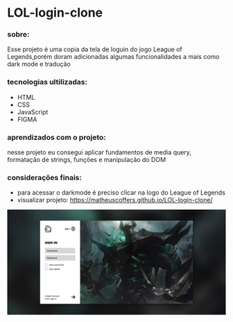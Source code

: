 # LOL-login-clone

### sobre:
Esse projeto é uma copia da tela de loguin do jogo League of Legends,porém doram adicionadas algumas funcionalidades a mais como dark mode e tradução

### tecnologias ultilizadas:
- HTML
- CSS
- JavaScript
- FIGMA

### aprendizados com o projeto:
nesse projeto eu consegui aplicar fundamentos de media query, formatação de strings, funções e manipulação do DOM

### considerações finais:
- para acessar o darkmode é preciso clicar na logo do League of Legends
- visualizar projeto: https://matheuscoffers.github.io/LOL-login-clone/

<img src="assets/images/Foto_site.png" width="700px">